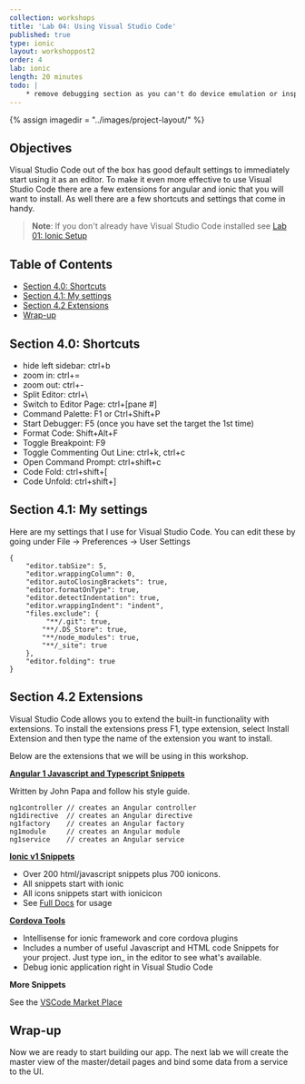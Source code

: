 ```yaml
---
collection: workshops
title: 'Lab 04: Using Visual Studio Code'
published: true
type: ionic
layout: workshoppost2
order: 4
lab: ionic
length: 20 minutes
todo: |
    * remove debugging section as you can't do device emulation or inspect element since Chrome will crash and exit process.
---
```


{% assign imagedir = "../images/project-layout/" %}


## Objectives

Visual Studio Code out of the box has good default settings to immediately start using it as an editor.  To make it even more effective to use Visual Studio Code there are a few extensions for angular and ionic that you will want to install.  As well there are a few shortcuts and settings that come in handy.


>**Note**: If you don't already have Visual Studio Code installed see [Lab 01: Ionic Setup](../01-install-ionic/)

<!-- START doctoc generated TOC please keep comment here to allow auto update -->
<!-- DON'T EDIT THIS SECTION, INSTEAD RE-RUN doctoc TO UPDATE -->
<h2>Table of Contents</h2>

- [Section 4.0: Shortcuts](#section-40-shortcuts)
- [Section 4.1: My settings](#section-41-my-settings)
- [Section 4.2 Extensions](#section-42-extensions)
- [Wrap-up](#wrap-up)

<!-- END doctoc generated TOC please keep comment here to allow auto update -->

## Section 4.0: Shortcuts

* hide left sidebar: ctrl+b
* zoom in: ctrl+=
* zoom out: ctrl+-
* Split Editor: ctrl+\
* Switch to Editor Page: ctrl+[pane #]
* Command Palette: F1 or Ctrl+Shift+P
* Start Debugger: F5 (once you have set the target the 1st time)
* Format Code: Shift+Alt+F
* Toggle Breakpoint: F9
* Toggle Commenting Out Line: ctrl+k, ctrl+c
* Open Command Prompt: ctrl+shift+c
* Code Fold: ctrl+shift+[
* Code Unfold: ctrl+shift+]

## Section 4.1: My settings

Here are my settings that I use for Visual Studio Code.  You can edit these by going under File -> Preferences -> User Settings

    {
        "editor.tabSize": 5,
        "editor.wrappingColumn": 0,
        "editor.autoClosingBrackets": true,
        "editor.formatOnType": true,
        "editor.detectIndentation": true,
        "editor.wrappingIndent": "indent",
        "files.exclude": {
             "**/.git": true,
            "**/.DS_Store": true,
            "**/node_modules": true,
            "**/_site": true
        },
        "editor.folding": true
    }

## Section 4.2 Extensions

Visual Studio Code allows you to extend the built-in functionality with extensions.  To install the extensions press F1, type extension, select Install Extension and then type the name of the extension you want to install.

Below are the extensions that we will be using in this workshop.

**[Angular 1 Javascript and Typescript Snippets](https://marketplace.visualstudio.com/items?itemName=johnpapa.Angular1)**

Written by John Papa and follow his style guide.

    ng1controller // creates an Angular controller
    ng1directive  // creates an Angular directive
    ng1factory    // creates an Angular factory
    ng1module     // creates an Angular module
    ng1service    // creates an Angular service

**[Ionic v1 Snippets](https://marketplace.visualstudio.com/items?itemName=justinjames.ionic1-snippets)**

* Over 200 html/javascript snippets plus 700 ionicons.
* All snippets start with ionic
* All icons snippets start with ionicicon
* See [Full Docs](https://github.com/digitaldrummerj/vscode-ionic1-snippets/blob/master/docs.md) for usage

**[Cordova Tools](https://marketplace.visualstudio.com/items?itemName=vsmobile.cordova-tools)**

* Intellisense for ionic framework and core cordova plugins
* Includes a number of useful Javascript and HTML code Snippets for your project.  Just type ion_ in the editor to see what's available.
* Debug ionic application right in Visual Studio Code


**More Snippets**

 See the [VSCode Market Place](https://marketplace.visualstudio.com/VSCode)


## Wrap-up

Now we are ready to start building our app.  The next lab we will create the master view of the master/detail pages and bind some data from a service to the UI.